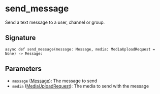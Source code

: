 # send_message

Send a text message to a user, channel or group.

## Signature

`async def send_message(message: Message, media: MediaUploadRequest = None) -> Message:`

## Parameters

- `message` ([Message](../types/message)): The message to send
- `media` ([MediaUploadRequest](../types/media_upload_request)): The media to send with the message

